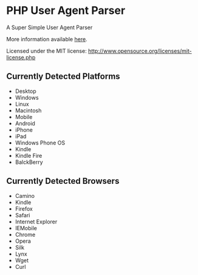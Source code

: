 PHP User Agent Parser
=====================

A Super Simple User Agent Parser

More information available [here](http://donatstudios.com/PHP-Parser-HTTP_USER_AGENT).

Licensed under the MIT license: http://www.opensource.org/licenses/mit-license.php

Currently Detected Platforms
----------------------------

- Desktop
 - Windows
 - Linux
 - Macintosh
- Mobile
 - Android
 - iPhone
 - iPad
 - Windows Phone OS
 - Kindle
 - Kindle Fire
 - BalckBerry

Currently Detected Browsers
----------------------------

- Camino
- Kindle
- Firefox
- Safari
- Internet Explorer
- IEMobile
- Chrome
- Opera
- Silk
- Lynx
- Wget
- Curl
